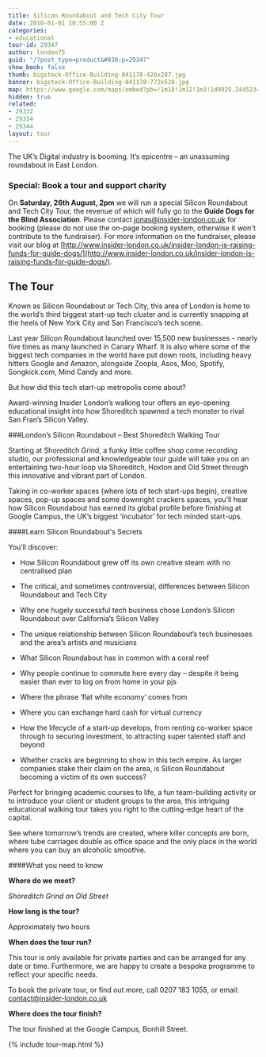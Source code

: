 ```yaml
---
title: Silicon Roundabout and Tech City Tour
date: 2010-01-01 10:55:00 Z
categories:
- educational
tour-id: 29347
author: london75
guid: "/?post_type=product&#038;p=29347"
show_book: false
thumb: bigstock-Office-Building-841178-420x287.jpg
banner: bigstock-Office-Building-841178-772x528.jpg
map: https://www.google.com/maps/embed?pb=!1m18!1m12!1m3!1d9929.244523455453!2d-0.08826599999996543!3d51.52585299999999!2m3!1f0!2f0!3f0!3m2!1i1024!2i768!4f13.1!3m3!1m2!1s0x48761ca61bf76b2d%3A0x77ad380a270e769b!2sShoreditch+Grind!5e0!3m2!1sen!2s!4v1431589006129
hidden: true
related:
- 29332
- 29334
- 29344
layout: tour
---
```


<p class="lede">The UK’s Digital industry is booming. It’s epicentre – an unassuming roundabout in East London.
</p>

### Special: Book a tour and support charity
On **Saturday, 26th August, 2pm** we will run a special Silicon Roundabout and Tech City Tour, the revenue of which will fully go to the **Guide Dogs for the Blind Association**. Please contact [jonas@insider-london.co.uk](mailto:jonas@insider-london.co.uk) for booking (please do not use the on-page booking system, otherwise it won't contribute to the fundraiser). For more information on the fundraiser, please visit our blog at [http://www.insider-london.co.uk/insider-london-is-raising-funds-for-guide-dogs/](http://www.insider-london.co.uk/insider-london-is-raising-funds-for-guide-dogs/).

## The Tour

Known as Silicon Roundabout or Tech City, this area of London is home to the world’s third biggest start-up tech cluster and is currently snapping at the heels of New York City and San Francisco’s tech scene.

Last year Silicon Roundabout launched over 15,500 new businesses – nearly five times as many launched in Canary Wharf. It is also where some of the biggest tech companies in the world have put down roots, including heavy hitters Google and Amazon, alongside Zoopla, Asos, Moo, Spotify, Songkick.com, Mind Candy and more.

But how did this tech start-up metropolis come about?

Award-winning Insider London’s walking tour offers an eye-opening educational insight into how Shoreditch spawned a tech monster to rival San Fran’s Silicon Valley.

###London’s Silicon Roundabout – Best Shoreditch Walking Tour

Starting at Shoreditch Grind, a funky little coffee shop come recording studio, our professional and knowledgeable tour guide will take you on an entertaining two-hour loop via Shoreditch, Hoxton and Old Street through this innovative and vibrant part of London.

Taking in co-worker spaces (where lots of tech start-ups begin), creative spaces, pop-up spaces and some downright crackers spaces, you’ll hear how Silicon Roundabout has earned its global profile before finishing at Google Campus, the UK’s biggest ‘incubator’ for tech minded start-ups.

####Learn Silicon Roundabout's Secrets

You’ll discover:

- How Silicon Roundabout grew off its own creative steam with no centralised plan

- The critical, and sometimes controversial, differences between Silicon Roundabout and Tech City

- Why one hugely successful tech business chose London’s Silicon Roundabout over California’s Silicon Valley

- The unique relationship between Silicon Roundabout’s tech businesses and the area’s artists and musicians

- What Silicon Roundabout has in common with a coral reef

- Why people continue to commute here every day &#8211; despite it being easier than ever to log on from home in your pjs

- Where the phrase ‘flat white economy’ comes from

- Where you can exchange hard cash for virtual currency

- How the lifecycle of a start-up develops, from renting co-worker space through to securing investment, to attracting super talented staff and beyond

- Whether cracks are beginning to show in this tech empire. As larger companies stake their claim on the area, is Silicon Roundabout becoming a victim of its own success?

Perfect for bringing academic courses to life, a fun team-building activity or to introduce your client or student groups to the area, this intriguing educational walking tour takes you right to the cutting-edge heart of the capital.

See where tomorrow’s trends are created, where killer concepts are born, where tube carriages double as office space and the only place in the world where you can buy an alcoholic smoothie.

####What you need to know

**Where do we meet?**

<em>Shoreditch Grind on Old Street</em>

**How long is the tour?**

Approximately two hours

**When does the tour run?**

This tour is only available for private parties and can be arranged for any date or time. Furthermore, we are happy to create a bespoke programme to reflect your specific needs.

To book the private tour, or find out more, call 0207 183 1055, or email: <a href="mailto:contact@insider-london.co.uk">contact@insider-london.co.uk</a>

**Where does the tour finish?**

The tour finished at the Google Campus, Bonhill Street.</em>

{% include tour-map.html %}
